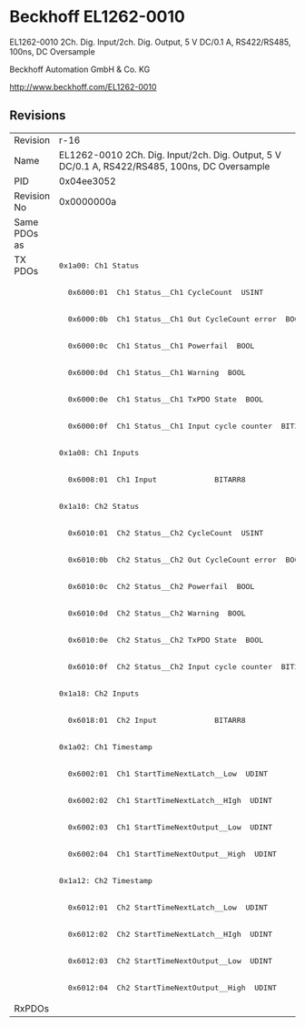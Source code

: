 # Beckhoff EL1262-0010

EL1262-0010 2Ch. Dig. Input/2ch. Dig. Output, 5 V DC/0.1 A, RS422/RS485, 100ns, DC Oversample

Beckhoff Automation GmbH & Co. KG

http://www.beckhoff.com/EL1262-0010

## Revisions
<table>
<tr >
<td>Revision</td>
<td>r-16</td>
</tr>
<tr >
<td>Name</td>
<td>EL1262-0010 2Ch. Dig. Input/2ch. Dig. Output, 5 V DC/0.1 A, RS422/RS485, 100ns, DC Oversample</td>
</tr>
<tr >
<td>PID</td>
<td>0x04ee3052</td>
</tr>
<tr >
<td>Revision No</td>
<td>0x0000000a</td>
</tr>
<tr >
<td>Same PDOs as</td>
<td></td>
</tr>
<tr class="txpdo">
<td rowspan=28 valign=top>TX PDOs</td>
<td><pre>0x1a00: Ch1 Status</pre></td>
<td></td>
</tr>
<tr class="txpdo">
<td><pre>  0x6000:01  Ch1 Status__Ch1 CycleCount  USINT</pre></td>
</tr>
<tr class="txpdo">
<td><pre>  0x6000:0b  Ch1 Status__Ch1 Out CycleCount error  BOOL</pre></td>
</tr>
<tr class="txpdo">
<td><pre>  0x6000:0c  Ch1 Status__Ch1 Powerfail  BOOL</pre></td>
</tr>
<tr class="txpdo">
<td><pre>  0x6000:0d  Ch1 Status__Ch1 Warning  BOOL</pre></td>
</tr>
<tr class="txpdo">
<td><pre>  0x6000:0e  Ch1 Status__Ch1 TxPDO State  BOOL</pre></td>
</tr>
<tr class="txpdo">
<td><pre>  0x6000:0f  Ch1 Status__Ch1 Input cycle counter  BIT2</pre></td>
</tr>
<tr class="txpdo">
<td><pre>0x1a08: Ch1 Inputs</pre></td>
</tr>
<tr class="txpdo">
<td><pre>  0x6008:01  Ch1 Input             BITARR8</pre></td>
</tr>
<tr class="txpdo">
<td><pre>0x1a10: Ch2 Status</pre></td>
</tr>
<tr class="txpdo">
<td><pre>  0x6010:01  Ch2 Status__Ch2 CycleCount  USINT</pre></td>
</tr>
<tr class="txpdo">
<td><pre>  0x6010:0b  Ch2 Status__Ch2 Out CycleCount error  BOOL</pre></td>
</tr>
<tr class="txpdo">
<td><pre>  0x6010:0c  Ch2 Status__Ch2 Powerfail  BOOL</pre></td>
</tr>
<tr class="txpdo">
<td><pre>  0x6010:0d  Ch2 Status__Ch2 Warning  BOOL</pre></td>
</tr>
<tr class="txpdo">
<td><pre>  0x6010:0e  Ch2 Status__Ch2 TxPDO State  BOOL</pre></td>
</tr>
<tr class="txpdo">
<td><pre>  0x6010:0f  Ch2 Status__Ch2 Input cycle counter  BIT2</pre></td>
</tr>
<tr class="txpdo">
<td><pre>0x1a18: Ch2 Inputs</pre></td>
</tr>
<tr class="txpdo">
<td><pre>  0x6018:01  Ch2 Input             BITARR8</pre></td>
</tr>
<tr class="txpdo">
<td><pre>0x1a02: Ch1 Timestamp</pre></td>
</tr>
<tr class="txpdo">
<td><pre>  0x6002:01  Ch1 StartTimeNextLatch__Low  UDINT</pre></td>
</tr>
<tr class="txpdo">
<td><pre>  0x6002:02  Ch1 StartTimeNextLatch__HIgh  UDINT</pre></td>
</tr>
<tr class="txpdo">
<td><pre>  0x6002:03  Ch1 StartTimeNextOutput__Low  UDINT</pre></td>
</tr>
<tr class="txpdo">
<td><pre>  0x6002:04  Ch1 StartTimeNextOutput__High  UDINT</pre></td>
</tr>
<tr class="txpdo">
<td><pre>0x1a12: Ch2 Timestamp</pre></td>
</tr>
<tr class="txpdo">
<td><pre>  0x6012:01  Ch2 StartTimeNextLatch__Low  UDINT</pre></td>
</tr>
<tr class="txpdo">
<td><pre>  0x6012:02  Ch2 StartTimeNextLatch__HIgh  UDINT</pre></td>
</tr>
<tr class="txpdo">
<td><pre>  0x6012:03  Ch2 StartTimeNextOutput__Low  UDINT</pre></td>
</tr>
<tr class="txpdo">
<td><pre>  0x6012:04  Ch2 StartTimeNextOutput__High  UDINT</pre></td>
</tr>
<tr >
<td>RxPDOs</td>
<td></td>
</tr>
</table>
